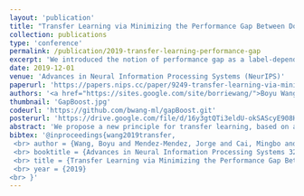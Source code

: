 ```yaml
---
layout: 'publication'
title: "Transfer Learning via Minimizing the Performance Gap Between Domains"
collection: publications
type: 'conference'
permalink: /publication/2019-transfer-learning-performance-gap
excerpt: 'We introduced the notion of performance gap as a label-dependent notion of domain discrepancy, and developed an boosting-based algorithm, gapBoost, that exploits the insights from gap minimization.'
date: 2019-12-01
venue: 'Advances in Neural Information Processing Systems (NeurIPS)'
paperurl: 'https://papers.nips.cc/paper/9249-transfer-learning-via-minimizing-the-performance-gap-between-domains.pdf'
authors: '<a href="https://sites.google.com/site/borriewang/">Boyu Wang</a>, <strong>Jorge Mendez-Mendez</strong>, Mingbo Cai, <a href="https://seas.upenn.edu/~eeaton/">Eric Eaton</a>'
thumbnail: 'GapBoost.jpg'
codeurl: 'https://github.com/bwang-ml/gapBoost.git'
posterurl: 'https://drive.google.com/file/d/16y3gtQTi3eldU-okSAScyE908HlzAhR3/view'
abstract: 'We propose a new principle for transfer learning, based on a straightforward intuition: if two domains are similar to each other, the model trained on one domain should also perform well on the other domain, and vice versa. To formalize this intuition, we define the performance gap as a measure of the discrepancy between the source and target domains. We derive generalization bounds for the instance weighting approach to transfer learning, showing that the performance gap can be viewed as an algorithm-dependent regularizer, which controls the model complexity. Our theoretical analysis provides new insight into transfer learning and motivates a set of general, principled rules for designing new instance weighting schemes for transfer learning. These rules lead to gapBoost, a novel and principled boosting approach for transfer learning. Our experimental evaluation on benchmark data sets shows that gapBoost significantly outperforms previous boosting-based transfer learning algorithms.'
bibtex: '@inproceedings{wang2019transfer,
 <br> author = {Wang, Boyu and Mendez-Mendez, Jorge and Cai, Mingbo and Eaton, Eric},
 <br> booktitle = {Advances in Neural Information Processing Systems 32 (NeurIPS)},
 <br> title = {Transfer Learning via Minimizing the Performance Gap Between Domains},
 <br> year = {2019}
<br> }'
---
```

